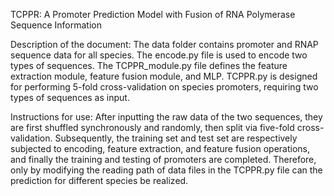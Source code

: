 TCPPR: A Promoter Prediction Model with Fusion of RNA Polymerase Sequence Information

Description of the document:
The data folder contains promoter and RNAP sequence data for all species.
The encode.py file is used to encode two types of sequences.
The TCPPR_module.py file defines the feature extraction module, feature fusion module, and MLP.
TCPPR.py is designed for performing 5-fold cross-validation on species promoters, requiring two types of sequences as input.

Instructions for use:
After inputting the raw data of the two sequences, they are first shuffled synchronously and randomly, then split via five-fold cross-validation.
Subsequently, the training set and test set are respectively subjected to encoding, feature extraction, and feature fusion operations, and finally the training and testing of promoters are completed.
Therefore, only by modifying the reading path of data files in the TCPPR.py file can the prediction for different species be realized.